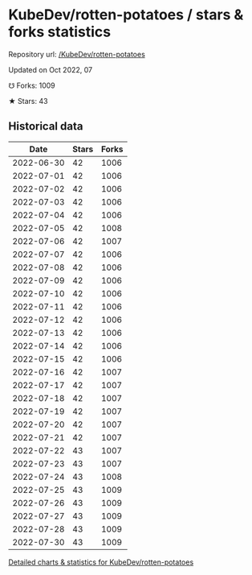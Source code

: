 # KubeDev/rotten-potatoes / stars & forks statistics

Repository url: [/KubeDev/rotten-potatoes](https://github.com/KubeDev/rotten-potatoes)

Updated on Oct 2022, 07

☋ Forks: 1009

★ Stars: 43

## Historical data
| Date | Stars | Forks |
|------|-------|-------|
| 2022-06-30 | 42 | 1006 | 
| 2022-07-01 | 42 | 1006 | 
| 2022-07-02 | 42 | 1006 | 
| 2022-07-03 | 42 | 1006 | 
| 2022-07-04 | 42 | 1006 | 
| 2022-07-05 | 42 | 1008 | 
| 2022-07-06 | 42 | 1007 | 
| 2022-07-07 | 42 | 1006 | 
| 2022-07-08 | 42 | 1006 | 
| 2022-07-09 | 42 | 1006 | 
| 2022-07-10 | 42 | 1006 | 
| 2022-07-11 | 42 | 1006 | 
| 2022-07-12 | 42 | 1006 | 
| 2022-07-13 | 42 | 1006 | 
| 2022-07-14 | 42 | 1006 | 
| 2022-07-15 | 42 | 1006 | 
| 2022-07-16 | 42 | 1007 | 
| 2022-07-17 | 42 | 1007 | 
| 2022-07-18 | 42 | 1007 | 
| 2022-07-19 | 42 | 1007 | 
| 2022-07-20 | 42 | 1007 | 
| 2022-07-21 | 42 | 1007 | 
| 2022-07-22 | 43 | 1007 | 
| 2022-07-23 | 43 | 1007 | 
| 2022-07-24 | 43 | 1008 | 
| 2022-07-25 | 43 | 1009 | 
| 2022-07-26 | 43 | 1009 | 
| 2022-07-27 | 43 | 1009 | 
| 2022-07-28 | 43 | 1009 | 
| 2022-07-30 | 43 | 1009 | 


[Detailed charts & statistics for KubeDev/rotten-potatoes](https://reviewgithub.com/rep/KubeDev/rotten-potatoes)
